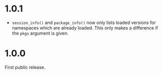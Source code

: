
# 1.0.1

* `session_info()` and `package_info()` now only lists loaded versions
  for namespaces which are already loaded. This only makes a difference
  if the `pkgs` argument is given.

# 1.0.0

First public release.
